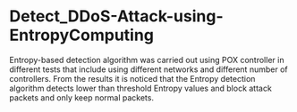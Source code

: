 # Detect_DDoS-Attack-using-EntropyComputing
Entropy-based detection algorithm was carried out using POX controller in different tests that include 
using different networks and different number of controllers. From the results it is noticed that the 
Entropy detection algorithm detects lower than threshold Entropy values and block attack packets and 
only keep normal packets.
